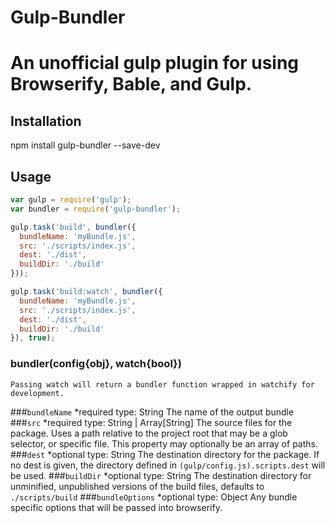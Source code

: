 # Gulp-Bundler
An unofficial gulp plugin for using Browserify, Bable, and Gulp.
==============

## Installation

  npm install gulp-bundler --save-dev

## Usage

```javascript
var gulp = require('gulp');
var bundler = require('gulp-bundler');

gulp.task('build', bundler({
  bundleName: 'myBundle.js',
  src: './scripts/index.js',
  dest: './dist',
  buildDir: './build'
}));

gulp.task('build:watch', bundler({
  bundleName: 'myBundle.js',
  src: './scripts/index.js',
  dest: './dist',
  buildDir: './build'
}), true);
```
### bundler(config{obj}, watch{bool})

    Passing watch will return a bundler function wrapped in watchify for development.

###`bundleName`
    *required
    type: String
    The name of the output bundle
###`src`
    *required
    type: String | Array[String]
    The source files for the package. Uses a path relative to the project root that may be a glob selector, or specific file. This property may optionally be an array of paths.
###`dest`
    *optional
    type: String
    The destination directory for the package. If no dest is given, the directory defined in `(gulp/config.js).scripts.dest` will be used.
###`buildDir`
    *optional
    type: String
    The destination directory for unminified, unpublished versions of the build files, defaults to `./scripts/build`
###`bundleOptions`
    *optional
    type: Object
    Any bundle specific options that will be passed into browserify.
